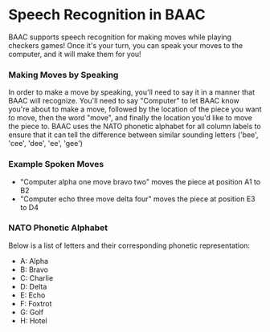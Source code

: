 # Speech Recognition in BAAC
BAAC supports speech recognition for making moves while playing checkers games!  Once it's your turn, you can speak your moves to the computer, and it will make them for you!

### Making Moves by Speaking
In order to make a move by speaking, you'll need to say it in a manner that BAAC will recognize.  You'll need to say "Computer" to let BAAC know you're about to make a move, followed by the location of the piece you want to move, then the word "move", and finally the location you'd like to move the piece to.  BAAC uses the NATO phonetic alphabet for all column labels to ensure that it can tell the difference between similar sounding letters ('bee', 'cee', 'dee', 'ee', 'gee')

### Example Spoken Moves
* "Computer alpha one move bravo two" moves the piece at position A1 to B2
* "Computer echo three move delta four" moves the piece at position E3 to D4

### NATO Phonetic Alphabet
Below is a list of letters and their corresponding phonetic representation:
* A: Alpha
* B: Bravo
* C: Charlie
* D: Delta
* E: Echo
* F: Foxtrot
* G: Golf
* H: Hotel
